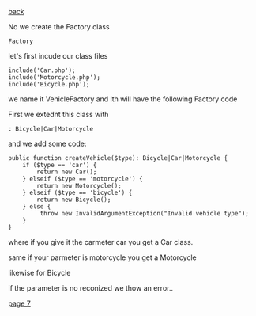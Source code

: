 [back](./page05.md)

No we create the Factory class


```
Factory
```

let's first incude our class files

```
include('Car.php');
include('Motorcycle.php');
include('Bicycle.php');
```

we name it VehicleFactory and ith will have the following Factory code

First we extednt this class with

```
: Bicycle|Car|Motorcycle
```

and we add some code:

```
public function createVehicle($type): Bicycle|Car|Motorcycle {
    if ($type == 'car') {
        return new Car();
    } elseif ($type == 'motorcycle') {
        return new Motorcycle();
    } elseif ($type == 'bicycle') {
        return new Bicycle();
    } else {
         throw new InvalidArgumentException("Invalid vehicle type");
    }
}

```

where if you give it the carmeter car you get a Car class.

same if your parmeter is motorcycle you get a Motorcycle

likewise for Bicycle

if the parameter is no reconized we thow an error..


[page 7](./page07.md)
